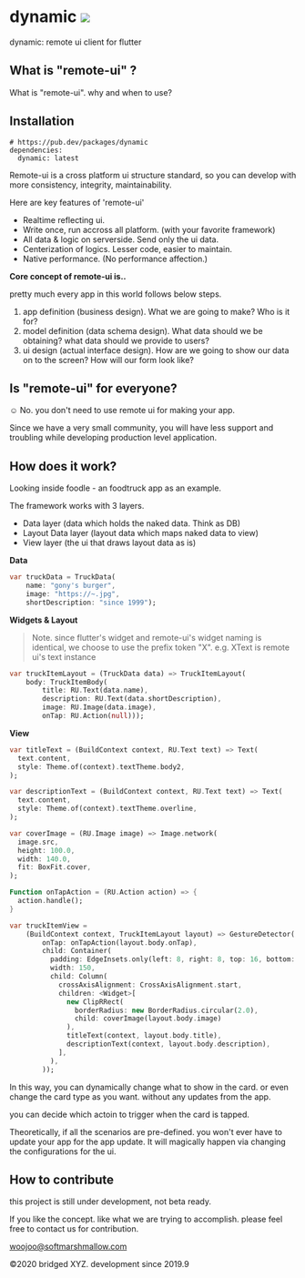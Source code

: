 # dynamic [![](https://img.shields.io/badge/pub-latest-brightgreen)](https://pub.dev/packages/dynamic)

dynamic: remote ui client for flutter

## What is "remote-ui" ?

What is "remote-ui". why and when to use?

## Installation

```shell script
# https://pub.dev/packages/dynamic
dependencies:
  dynamic: latest
```

Remote-ui is a cross platform ui structure standard, so you can develop with more consistency, integrity, maintainability.



Here are key features of 'remote-ui'

* Realtime reflecting ui.
* Write once, run accross all platform. (with your favorite framework)
* All data & logic on serverside. Send only the ui data.
* Centerization of logics. Lesser code, easier to maintain.
* Native performance. (No performance affection.)



**Core concept of remote-ui is..**

pretty much every app in this world follows below steps.

1. app definition (business design). What we are going to make? Who is it for?
2. model definition (data schema design). What data should we be obtaining? what data should we provide to users?
3. ui design (actual interface design). How are we going to show our data on to the screen? How will our form look like?



## Is "remote-ui" for everyone?

☺️ No. you don't need to use remote ui for making your app.

Since we have a very small community, you will have less support and troubling while developing production level application.





## How does it work?

Looking inside foodle - an foodtruck app as an example.

The framework works with 3 layers.

* Data layer (data which holds the naked data. Think as DB)
* Layout Data layer (layout data which maps naked data to view)
* View layer (the ui that draws layout data as is)



**Data**

```dart
var truckData = TruckData(
    name: "gony's burger",
    image: "https://~.jpg",
    shortDescription: "since 1999");
```



**Widgets & Layout**
> Note. since flutter's widget and remote-ui's widget naming is identical, we choose to use the prefix token "X". e.g. XText is remote ui's text instance

```dart
var truckItemLayout = (TruckData data) => TruckItemLayout(
    body: TruckItemBody(
        title: RU.Text(data.name),
        description: RU.Text(data.shortDescription),
        image: RU.Image(data.image),
        onTap: RU.Action(null)));
```



**View**

```dart
var titleText = (BuildContext context, RU.Text text) => Text(
  text.content,
  style: Theme.of(context).textTheme.body2,
);

var descriptionText = (BuildContext context, RU.Text text) => Text(
  text.content,
  style: Theme.of(context).textTheme.overline,
);

var coverImage = (RU.Image image) => Image.network(
  image.src,
  height: 100.0,
  width: 140.0,
  fit: BoxFit.cover,
);

Function onTapAction = (RU.Action action) => {
  action.handle();
}

var truckItemView =
    (BuildContext context, TruckItemLayout layout) => GestureDetector(
        onTap: onTapAction(layout.body.onTap),
        child: Container(
          padding: EdgeInsets.only(left: 8, right: 8, top: 16, bottom: 16),
          width: 150,
          child: Column(
            crossAxisAlignment: CrossAxisAlignment.start,
            children: <Widget>[
              new ClipRRect(
                borderRadius: new BorderRadius.circular(2.0),
                child: coverImage(layout.body.image)
              ),
              titleText(context, layout.body.title),
              descriptionText(context, layout.body.description),
            ],
          ),
        ));
```

In this way, you can dynamically change what to show in the card. or even change the card type as you want. without any updates from the app.

you can decide which actoin to trigger when the card is tapped.

Theoretically, if all the scenarios are pre-defined. you won't ever have to update your app for the app update. It will magically happen via changing the configurations for the ui.



## How to contribute

this project is still under development, not beta ready.

If you like the concept. like what we are trying to accomplish. please feel free to contact us for contribution.

woojoo@softmarshmallow.com



©2020 bridged XYZ. development since 2019.9
